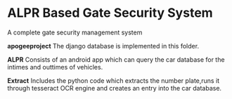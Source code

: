 # ALPR Based Gate Security System
A complete gate security management system

**apogeeproject**
The django database is implemented in this folder.

**ALPR**
Consists of an android app which can query the car database for the intimes and outtimes of vehicles.

**Extract**
Includes the python code which extracts the number plate,runs it through tesseract OCR engine and creates an entry into the car database.
